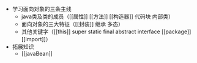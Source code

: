 - 学习面向对象的三条主线
	- java类及类的成员（[[属性]] [[方法]] [[构造器]] 代码块 内部类）
	- 面向对象的三大特征（[[封装]] 继承 多态）
	- 其他关键字（[[this]] super static final abstract interface [[package]] [[import]]）
- 拓展知识
	- [[javaBean]]

